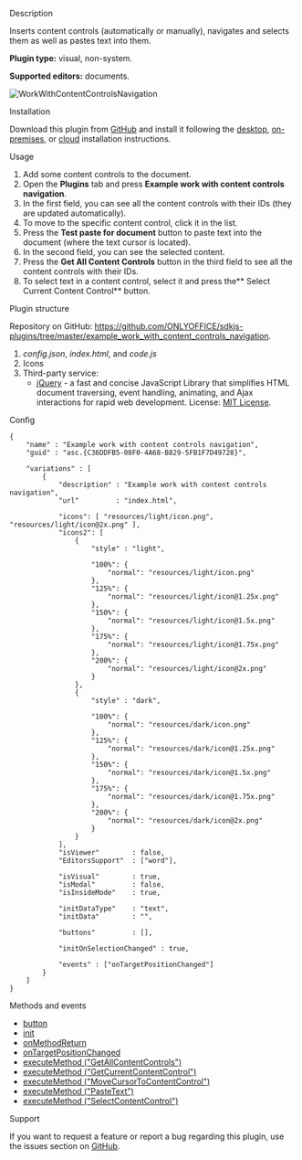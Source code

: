 Description

Inserts content controls (automatically or manually), navigates and selects them as well as pastes text into them.

**Plugin type:** visual, non-system.

**Supported editors:** documents.

![WorkWithContentControlsNavigation](/plugins/gifs/work-with-content-controls-navigation.gif)

Installation

Download this plugin from [GitHub](https://github.com/ONLYOFFICE/sdkjs-plugins/tree/master/example_work_with_content_controls_navigation) and install it following the [desktop](/plugin/installation/desktop), [on-premises](/plugin/installation/onpremises), or [cloud](/plugin/installation/cloud) installation instructions.

Usage

1. Add some content controls to the document.
2. Open the **Plugins** tab and press **Example work with content controls navigation**.
3. In the first field, you can see all the content controls with their IDs (they are updated automatically).
4. To move to the specific content control, click it in the list.
5. Press the **Test paste for document** button to paste text into the document (where the text cursor is located).
6. In the second field, you can see the selected content.
7. Press the **Get All Content Controls** button in the third field to see all the content controls with their IDs.
8. To select text in a content control, select it and press the** Select Current Content Control** button.

Plugin structure

Repository on GitHub: <https://github.com/ONLYOFFICE/sdkjs-plugins/tree/master/example_work_with_content_controls_navigation>.

1. *config.json*, *index.html*, and *code.js*
2. Icons
3. Third-party service:
   * [jQuery](https://jquery.com) - a fast and concise JavaScript Library that simplifies HTML document traversing, event handling, animating, and Ajax interactions for rapid web development. License: [MIT License](https://github.com/ONLYOFFICE/sdkjs-plugins/blob/master/example_work_with_content_controls_navigation/licenses/jQuery.license).

Config

```
{
    "name" : "Example work with content controls navigation",
    "guid" : "asc.{C36DDFB5-08F0-4A68-B829-5FB1F7D49728}",

    "variations" : [
        {
            "description" : "Example work with content controls navigation",
            "url"         : "index.html",

            "icons": [ "resources/light/icon.png", "resources/light/icon@2x.png" ],
            "icons2": [
                {
                    "style" : "light",
                    
                    "100%": {
                        "normal": "resources/light/icon.png"
                    },
                    "125%": {
                        "normal": "resources/light/icon@1.25x.png"
                    },
                    "150%": {
                        "normal": "resources/light/icon@1.5x.png"
                    },
                    "175%": {
                        "normal": "resources/light/icon@1.75x.png"
                    },
                    "200%": {
                        "normal": "resources/light/icon@2x.png"
                    }
                },
                {
                    "style" : "dark",
                    
                    "100%": {
                        "normal": "resources/dark/icon.png"
                    },
                    "125%": {
                        "normal": "resources/dark/icon@1.25x.png"
                    },
                    "150%": {
                        "normal": "resources/dark/icon@1.5x.png"
                    },
                    "175%": {
                        "normal": "resources/dark/icon@1.75x.png"
                    },
                    "200%": {
                        "normal": "resources/dark/icon@2x.png"
                    }
                }
            ],
            "isViewer"        : false,
            "EditorsSupport"  : ["word"],

            "isVisual"        : true,
            "isModal"         : false,
            "isInsideMode"    : true,

            "initDataType"    : "text",
            "initData"        : "",

            "buttons"         : [],

            "initOnSelectionChanged" : true,

            "events" : ["onTargetPositionChanged"]
        }
    ]
}
```

Methods and events

* [button](/plugin/events/button)
* [init](/plugin/events/init#)
* [onMethodReturn](/plugin/events/onmethodreturn)
* [onTargetPositionChanged](/plugin/events/ontargetpositionchanged)
* [executeMethod ("GetAllContentControls")](/plugin/executemethod/text/getallcontentcontrols)
* [executeMethod ("GetCurrentContentControl")](/plugin/executemethod/text/getcurrentcontentcontrol)
* [executeMethod ("MoveCursorToContentControl")](/plugin/executemethod/text/movecursortocontentcontrol)
* [executeMethod ("PasteText")](/plugin/executemethod/common/pastetext)
* [executeMethod ("SelectContentControl")](/plugin/executemethod/text/selectcontentcontrol)

Support

If you want to request a feature or report a bug regarding this plugin, use the issues section on [GitHub](https://github.com/ONLYOFFICE/sdkjs-plugins/issues).
